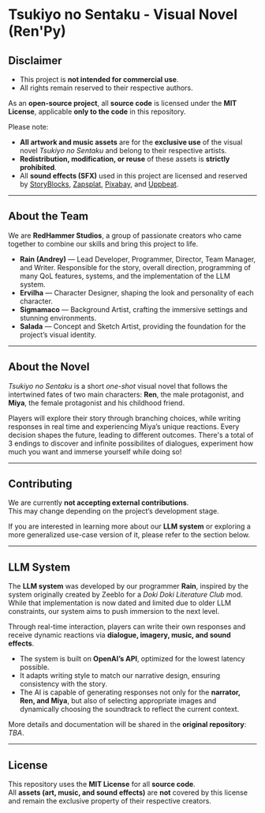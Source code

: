 # Tsukiyo no Sentaku - Visual Novel (Ren'Py)

## Disclaimer

- This project is **not intended for commercial use**.  
- All rights remain reserved to their respective authors.

As an **open-source project**, all **source code** is licensed under the **MIT License**, applicable **only to the code** in this repository.

Please note:  
- **All artwork and music assets** are for the **exclusive use** of the visual novel *Tsukiyo no Sentaku* and belong to their respective artists.  
- **Redistribution, modification, or reuse** of these assets is **strictly prohibited**.  
- All **sound effects (SFX)** used in this project are licensed and reserved by [StoryBlocks](https://www.storyblocks.com/), [Zapsplat](https://www.zapsplat.com/), [Pixabay](https://pixabay.com/sound-effects/), and [Uppbeat](https://uppbeat.io/).

---

## About the Team
We are **RedHammer Studios**, a group of passionate creators who came together to combine our skills and bring this project to life.  

- **Rain (Andrey)** — Lead Developer, Programmer, Director, Team Manager, and Writer. Responsible for the story, overall direction, programming of many QoL features, systems, and the implementation of the LLM system.  
- **Ervilha** — Character Designer, shaping the look and personality of each character.  
- **Sigmamaco** — Background Artist, crafting the immersive settings and stunning environments.  
- **Salada** — Concept and Sketch Artist, providing the foundation for the project’s visual identity.  

---

## About the Novel
*Tsukiyo no Sentaku* is a short *one-shot* visual novel that follows the intertwined fates of two main characters: **Ren**, the male protagonist, and **Miya**, the female protagonist and his childhood friend.  

Players will explore their story through branching choices, while writing responses in real time and experiencing Miya’s unique reactions. Every decision shapes the future, leading to different outcomes.
There's a total of 3 endings to discover and infinite possibilites of dialogues, experiment how much you want and immerse yourself while doing so!

---

## Contributing
We are currently **not accepting external contributions**.  
This may change depending on the project’s development stage.  

If you are interested in learning more about our **LLM system** or exploring a more generalized use-case version of it, please refer to the section below.

---

## LLM System
The **LLM system** was developed by our programmer **Rain**, inspired by the system originally created by Zeeblo for a *Doki Doki Literature Club* mod. While that implementation is now dated and limited due to older LLM constraints, our system aims to push immersion to the next level.

Through real-time interaction, players can write their own responses and receive dynamic reactions via **dialogue, imagery, music, and sound effects**.  

- The system is built on **OpenAI’s API**, optimized for the lowest latency possible.
- It adapts writing style to match our narrative design, ensuring consistency with the story.  
- The AI is capable of generating responses not only for the **narrator, Ren, and Miya**, but also of selecting appropriate images and dynamically choosing the soundtrack to reflect the current context.  

More details and documentation will be shared in the **original repository**: *TBA*.

---

## License
This repository uses the **MIT License** for all **source code**.  
All **assets (art, music, and sound effects)** are **not** covered by this license and remain the exclusive property of their respective creators.
